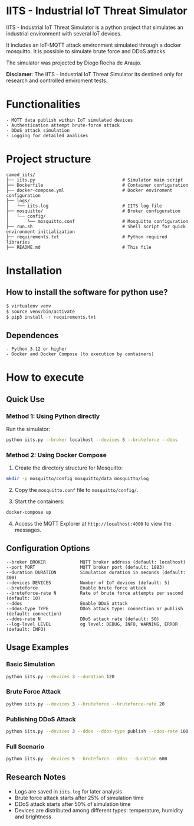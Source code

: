 # IITS - Industrial IoT Threat Simulator

IITS - Industrial IoT Threat Simulator is a python project that simulates an industrial environment with several IoT devices.

It includes an IoT-MQTT attack environment simulated through a docker mosquitto. It is possible to simulate brute force and DDoS attacks.

The simulator was projected by Diogo Rocha de Araujo.

**Disclamer**: The IITS - Industrial IoT Threat Simulator its destined only for research and controlled enviroment tests.

# Functionalities

    - MQTT data publish within IoT simulated devices
    - Authentication attempt brute-force attack
    - DDoS attack simulation
    - Logging for detailed analises

# Project structure

```
camed_iits/
├── iits.py                                 # Simulator main script
├── Dockerfile                              # Container configuration
├── docker-compose.yml                      # Docker enviroment configuration
├── logs/
│   └── iits.log                            # IITS log file
├── mosquitto/                              # Broker configuration
│   └── config/
│       └── mosquitto.conf                  # Mosquitto configuration
├── run.sh                                  # Shell script for quick environment initialization
├── requirements.txt                        # Python required libraries
├── README.md                               # This file
```

# Installation

## How to install the software for python use?
```bash
$ virtualenv venv
$ source venv/bin/activate
$ pip3 install -r requirements.txt
```

## Dependences

    - Python 3.12 or higher
    - Docker and Docker Compose (to execution by containers)

# How to execute

## Quick Use

### Method 1: Using Python directly

Run the simulator:
```bash
python iits.py --broker localhost --devices 5 --bruteforce --ddos
```

### Method 2: Using Docker Compose

1. Create the directory structure for Mosquitto:
```bash
mkdir -p mosquitto/config mosquitto/data mosquitto/log
```

2. Copy the `mosquitto.conf` file to `mosquitto/config/`.

3. Start the containers:
```bash
docker-compose up
```

4. Access the MQTT Explorer at `http://localhost:4000` to view the messages.

## Configuration Options

```
--broker BROKER             MQTT broker address (default: localhost)
--port PORT                 MQTT broker port (default: 1883)
--duration DURATION         Simulation duration in seconds (default: 300)
--devices DEVICES           Number of IoT devices (default: 5)
--bruteforce                Enable brute force attack
--bruteforce-rate N         Rate of brute force attempts per second (default: 10)
--ddos                      Enable DDoS attack
--ddos-type TYPE            DDoS attack type: connection or publish (default: connection)
--ddos-rate N               DDoS attack rate (default: 50)
--log-level LEVEL           og level: DEBUG, INFO, WARNING, ERROR (default: INFO)
```

## Usage Examples

### Basic Simulation
```bash
python iits.py --devices 3 --duration 120
```

### Brute Force Attack
```bash
python iits.py --devices 3 --bruteforce --bruteforce-rate 20
```

### Publishing DDoS Attack
```bash
python iits.py --devices 3 --ddos --ddos-type publish --ddos-rate 100
```

### Full Scenario
```bash
python iits.py --devices 5 --bruteforce --ddos --duration 600
```

## Research Notes

- Logs are saved in `iits.log` for later analysis
- Brute force attack starts after 25% of simulation time
- DDoS attack starts after 50% of simulation time
- Devices are distributed among different types: temperature, humidity and brightness